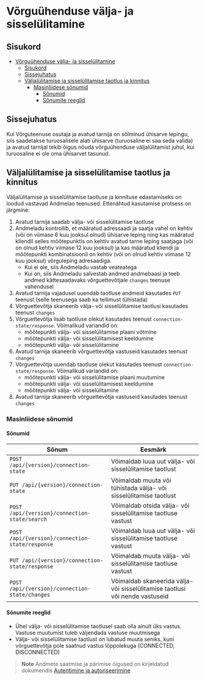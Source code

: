 # Võrguühenduse välja- ja sisselülitamine

## Sisukord

- [Võrguühenduse välja- ja sisselülitamine](#võrguühenduse-välja--ja-sisselülitamine)
  - [Sisukord](#sisukord)
  - [Sissejuhatus](#sissejuhatus)
  - [Väljalülitamise ja sisselülitamise taotlus ja kinnitus](#väljalülitamise-ja-sisselülitamise-taotlus-ja-kinnitus)
    - [Masinliidese sõnumid](#masinliidese-sõnumid)
      - [Sõnumid](#sõnumid)
      - [Sõnumite reeglid](#sõnumite-reeglid)

## Sissejuhatus

Kui Võrguteenuse osutaja ja avatud tarnija on sõlminud ühisarve lepingu, siis saadetakse turuosalisele alati ühisarve (turuosaline ei saa seda valida) ja avatud tarnijal tekib õigus nõuda võrguühenduse väljalülitamist juhul, kui turuosaline ei ole oma ühisarvet tasunud.

## Väljalülitamise ja sisselülitamise taotlus ja kinnitus

Väljalülitamise ja sisselülitamise taotluse ja kinnituse edastamiseks on loodud vastavad Andmelao teenused. Ettenähtud kasutamise protsess on järgmine:

1. Avatud tarnija saadab välja- või sisselülitamise taotluse
2. Andmeladu kontrollib, et määratud adressaadi ja saatja vahel on kehtiv (või on viimase 6 kuu jooksul olnud) ühisarve leping ning kas määratud kliendil selles mõõtepunktis on kehtiv avatud tarne leping saatjaga (või on olnud kehtiv viimase 12 kuu jooksul) ja kas määratud kliendi ja mõõtepunkti kombinatsioonil on kehtiv (või on olnud kehtiv viimase 12 kuu jooksul) võrguleping adresaadiga.
   - Kui ei ole, siis Andmeladu vastab veateatega
   - Kui on, siis Andmeladu salvestab andmed andmebaasi ja teeb andmed kättesaadavaks võrguettevõtjale `changes` teenuse vahendusel
3. Avatud tarnija vajadusel uuendab taotluse andmeid kasutades `PUT` teenust (selle teenusega saab ka tellimust tühistada)
4. Võrguettevõtja skaneerib välja- või sisselülitamise taotlusi kasutades teenust `changes`
5. Võrguettevõtja lisab taotluse olekut kasutades teenust `connection-state/response`. Võimalikud variandid on:
   - mõõtepunkti välja- või sisselülitamise plaani võtmine
   - mõõtepunkti välja- või sisselülitamisest keeldumine
   - mõõtepunkti välja- või sisselülitamine
6. Avatud tarnija skaneerib võrguettevõtja vastuseid kasutades teenust `changes`
7. Võrguettevõtja uuendab taotluse olekut kasutades teenust `connection-state/response`. Võimalikud variandid on:
   - mõõtepunkti välja- või sisselülitamise plaani muutumine
   - mõõtepunkti välja- või sisselülitamisest keeldumine
   - mõõtepunkti välja- või sisselülitamine
8. Avatud tarnija skaneerib võrguettevõtja vastuseid kasutades teenust `changes`

### Masinliidese sõnumid

#### Sõnumid

|Sõnum|Eesmärk|
|-----|-------|
|`POST /api/{version}/connection-state`|Võimaldab luua uut välja- või sisselülitamise taotlust|
|`PUT /api/{version}/connection-state`|Võimaldab muuta või tühistada välja- või sisselülitamise taotlust|
|`POST /api/{version}/connection-state/search`|Võimaldab otsida välja- või sisselülitamise taotluse vastust|
|`POST /api/{version}/connection-state/response`|Võimaldab luua uut välja- või sisselülitamise taotluse vastust|
|`PUT /api/{version}/connection-state/response`|Võimaldab muuta välja- või sisselülitamise taotluse vastust|
|`POST /api/{version}/connection-state/changes`|Võimaldab skaneerida välja- või sisselülitamise taotlusi või nende vastuseid|

#### Sõnumite reeglid

- Ühel välja- või sisselülitamise taotlusel saab olla ainult üks vastus. Vastuse muutumist tuleb väljendada vastuse muutmisega
- Välja- või sisselülitamise taotlust on lubatud muuta seniks, kuni võrguettevõtja pole saatnud vastus lõppolekuga (CONNECTED, DISCONNECTED)

> **Note**
> Andmete saatmise ja pärimise õigused on kirjeldatud dokumendis [Autentimine ja autoriseerimine](02-autentimine-ja-autoriseerimine.md)

